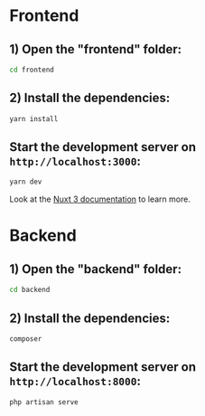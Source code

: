 # Frontend

## 1) Open the "frontend" folder:

```bash
cd frontend
```

## 2) Install the dependencies:

```bash
yarn install
```

## Start the development server on `http://localhost:3000`:

```bash
yarn dev
```

Look at the [Nuxt 3 documentation](https://nuxt.com/docs/getting-started/introduction) to learn more.




# Backend

## 1) Open the "backend" folder:

```bash
cd backend
```

## 2) Install the dependencies:

```bash
composer
```

## Start the development server on `http://localhost:8000`:

```bash
php artisan serve
```
